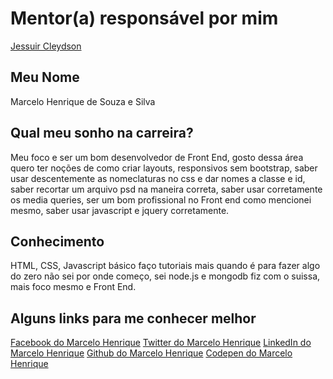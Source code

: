 # Mentor(a) responsável por mim

[Jessuir Cleydson](/mentores/perfis/jessuir_cleydson.md)

## Meu Nome

Marcelo Henrique de Souza e Silva

## Qual meu sonho na carreira?

Meu foco e ser um bom desenvolvedor de Front End, gosto dessa área quero ter noções de como criar layouts, responsivos sem bootstrap, saber usar descentemente as nomeclaturas no css e dar nomes a classe e id, saber recortar um arquivo psd na maneira correta, saber usar corretamente os media queries, ser um bom profissional no Front end como mencionei mesmo, saber usar javascript e jquery corretamente.

## Conhecimento

HTML, CSS, Javascript básico faço tutoriais mais quando é para fazer algo do zero não sei por onde começo, sei node.js e mongodb fiz com o suissa, mais foco mesmo e Front End.

## Alguns links para me conhecer melhor

[Facebook do Marcelo Henrique](https://www.facebook.com/maassilva)
[Twitter do Marcelo Henrique](https://twitter.com/marcelossilva)
[LinkedIn do Marcelo Henrique](https://www.linkedin.com/in/cvmarcelosilva)
[Github do Marcelo Henrique](https://github.com/Marcelosilva10)
[Codepen do Marcelo Henrique](https://codepen.io/marcelossilva)
```
